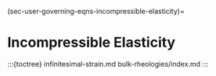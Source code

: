 (sec-user-governing-eqns-incompressible-elasticity)=
# Incompressible Elasticity

:::{toctree}
infinitesimal-strain.md
bulk-rheologies/index.md
:::

